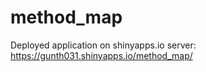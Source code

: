 # method_map

Deployed application on shinyapps.io server:
https://gunth031.shinyapps.io/method_map/
